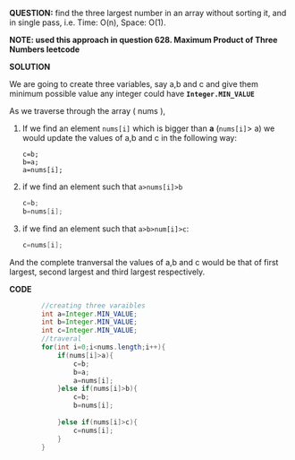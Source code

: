 **QUESTION:** find the three largest number in an array without sorting it, and in single pass, i.e. Time: O(n), Space: O(1).

**NOTE: used this approach in question 628. Maximum Product of Three Numbers leetcode**



**SOLUTION** 

We are going to create three variables, say a,b and c and give them minimum possible value any integer could have **```Integer.MIN_VALUE```**

As we traverse through the array ( nums ), 

1) If we find an element ``nums[i]`` which is bigger than **a** (`nums[i]`> a)
   we would update the values of a,b and c in the following way:

   ```
   c=b;
   b=a;
   a=nums[i];
   ```

   

2) if we find an element such that ```a>nums[i]>b```

   ```java
   c=b;
   b=nums[i];
   ```

   

3) if we find an element such that ````a>b>num[i]>c````:

   ```java
   c=nums[i];
   ```



And the complete tranversal the values of a,b and c would be that of first largest, second largest and third largest respectively.

**CODE**

```java
		//creating three varaibles
		int a=Integer.MIN_VALUE;
        int b=Integer.MIN_VALUE;
        int c=Integer.MIN_VALUE;
		//traveral
        for(int i=0;i<nums.length;i++){
            if(nums[i]>a){
                c=b;
                b=a;
                a=nums[i];
            }else if(nums[i]>b){
                c=b;
                b=nums[i];
                    
            }else if(nums[i]>c){
                c=nums[i];
            }
        }
```



